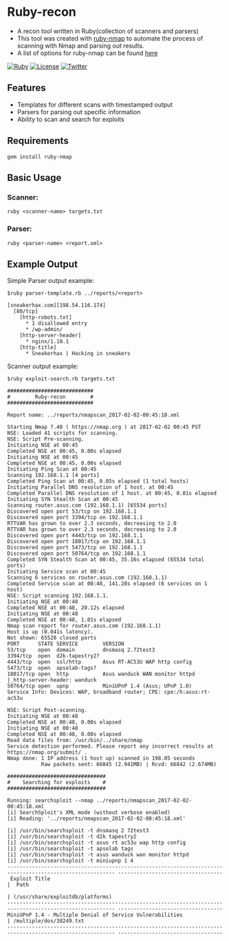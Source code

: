 # Ruby-recon

* A recon tool written in Ruby(collection of scanners and parsers)
* This tool was created with [ruby-nmap](https://github.com/sophsec/ruby-nmap) to automate the process of scanning with Nmap and parsing out results.
* A list of options for ruby-nmap can be found [here](https://github.com/sophsec/ruby-nmap/blob/ad12f9d533ff3b5b3dc559922a8f19b4b9409f32/lib/nmap/task.rb)

[![Ruby](https://img.shields.io/badge/ruby-3+-9b111e?logo=ruby)](https://www.ruby-lang.org) [![License](https://img.shields.io/badge/license-GPL3-lightgrey.svg)](https://www.gnu.org/licenses/gpl-3.0.en.html) [![Twitter](https://img.shields.io/badge/twitter-sneakerhax-38A1F3?logo=twitter)](https://twitter.com/sneakerhax)

## Features
<ul>
  <li>Templates for different scans with timestamped output
  <li>Parsers for parsing out specific information
  <li>Ability to scan and search for exploits</li>
</ul>

## Requirements

`
gem install ruby-nmap
`

## Basic Usage

### Scanner:
`ruby <scanner-name> targets.txt`

### Parser:
`ruby <parser-name> <report.xml>`

## Example Output

Simple Parser output example:

```
$ruby parser-template.rb ../reports/<report>

[sneakerhax.com][198.54.116.174]
  [80/tcp]
    [http-robots.txt]
      * 1 disallowed entry
      * /wp-admin/
    [http-server-header]
      * nginx/1.10.1
    [http-title]
      * Sneakerhax | Hacking in sneakers
```

Scanner output example:

```
$ruby exploit-search.rb targets.txt

############################
#        Ruby-recon        #
############################

Report name: ../reports/nmapscan_2017-02-02-00:45:18.xml

Starting Nmap 7.40 ( https://nmap.org ) at 2017-02-02 00:45 PST
NSE: Loaded 41 scripts for scanning.
NSE: Script Pre-scanning.
Initiating NSE at 00:45
Completed NSE at 00:45, 0.00s elapsed
Initiating NSE at 00:45
Completed NSE at 00:45, 0.00s elapsed
Initiating Ping Scan at 00:45
Scanning 192.168.1.1 [4 ports]
Completed Ping Scan at 00:45, 0.05s elapsed (1 total hosts)
Initiating Parallel DNS resolution of 1 host. at 00:45
Completed Parallel DNS resolution of 1 host. at 00:45, 0.01s elapsed
Initiating SYN Stealth Scan at 00:45
Scanning router.asus.com (192.168.1.1) [65534 ports]
Discovered open port 53/tcp on 192.168.1.1
Discovered open port 3394/tcp on 192.168.1.1
RTTVAR has grown to over 2.3 seconds, decreasing to 2.0
RTTVAR has grown to over 2.3 seconds, decreasing to 2.0
Discovered open port 4443/tcp on 192.168.1.1
Discovered open port 18017/tcp on 192.168.1.1
Discovered open port 5473/tcp on 192.168.1.1
Discovered open port 50764/tcp on 192.168.1.1
Completed SYN Stealth Scan at 00:45, 35.16s elapsed (65534 total ports)
Initiating Service scan at 00:45
Scanning 6 services on router.asus.com (192.168.1.1)
Completed Service scan at 00:48, 141.28s elapsed (6 services on 1 host)
NSE: Script scanning 192.168.1.1.
Initiating NSE at 00:48
Completed NSE at 00:48, 20.12s elapsed
Initiating NSE at 00:48
Completed NSE at 00:48, 1.01s elapsed
Nmap scan report for router.asus.com (192.168.1.1)
Host is up (0.041s latency).
Not shown: 65528 closed ports
PORT      STATE SERVICE        VERSION
53/tcp    open  domain         dnsmasq 2.72test3
3394/tcp  open  d2k-tapestry2?
4443/tcp  open  ssl/http       Asus RT-AC53U WAP http config
5473/tcp  open  apsolab-tags?
18017/tcp open  http           Asus wanduck WAN monitor httpd
|_http-server-header: wanduck
50764/tcp open  upnp           MiniUPnP 1.4 (Asus; UPnP 1.0)
Service Info: Devices: WAP, broadband router; CPE: cpe:/h:asus:rt-ac53u

NSE: Script Post-scanning.
Initiating NSE at 00:48
Completed NSE at 00:48, 0.00s elapsed
Initiating NSE at 00:48
Completed NSE at 00:48, 0.00s elapsed
Read data files from: /usr/bin/../share/nmap
Service detection performed. Please report any incorrect results at https://nmap.org/submit/ .
Nmap done: 1 IP address (1 host up) scanned in 198.05 seconds
           Raw packets sent: 66845 (2.941MB) | Rcvd: 66842 (2.674MB)

################################
#    Searching for exploits    #
################################

Running: searchsploit --nmap ../reports/nmapscan_2017-02-02-00:45:18.xml
[i] SearchSploit's XML mode (without verbose enabled)
[i] Reading: '../reports/nmapscan_2017-02-02-00:45:18.xml'

[i] /usr/bin/searchsploit -t dnsmasq 2 72test3
[i] /usr/bin/searchsploit -t d2k tapestry2
[i] /usr/bin/searchsploit -t asus rt ac53u wap http config
[i] /usr/bin/searchsploit -t apsolab tags
[i] /usr/bin/searchsploit -t asus wanduck wan monitor httpd
[i] /usr/bin/searchsploit -t miniupnp 1 4
--------------------------------------------------------------------------------------------------------- ----------------------------------
 Exploit Title                                                                                           |  Path
                                                                                                         | (/usr/share/exploitdb/platforms)
--------------------------------------------------------------------------------------------------------- ----------------------------------
MiniUPnP 1.4 - Multiple Denial of Service Vulnerabilities                                                | /multiple/dos/38249.txt
--------------------------------------------------------------------------------------------------------- ----------------------------------
```
